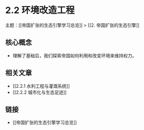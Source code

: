 # 2.2 环境改造工程

主题：[[帝国扩张的生态引擎学习总览]] > [[2. 帝国扩张的生态引擎]]

## 核心概念

- 理解了基础后，我们探索帝国如何利用和改变环境来维持权力。

## 相关文章

- [[2.2.1 水利工程与灌溉系统]]
- [[2.2.2 城市化与生态足迹]]

## 链接

- [[帝国扩张的生态引擎学习总览]]

